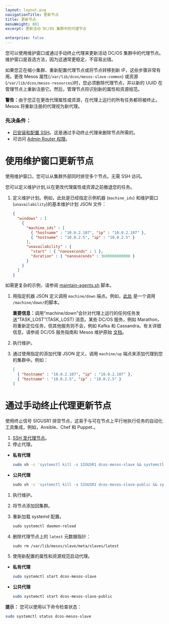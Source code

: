 ```yaml
---
layout: layout.pug
navigationTitle: 更新节点
title: 更新节点
menuWeight: 801
excerpt: 更新活动 DC/OS 集群中的代理节点

enterprise: false
---
```



您可以使用维护窗口或通过手动终止代理来更新活动 DC/OS 集群中的代理节点。维护窗口是首选方法，因为这通常更稳定，不容易出错。

如果您正在缩小集群、重新配置代理节点或将节点转移到新 IP，这些步骤非常有用。更改 Mesos 属性(`⁠⁠⁠⁠/var/lib/dcos/mesos-slave-common`⁠⁠⁠⁠) 或资源(⁠⁠⁠⁠`/var/lib/dcos/mesos-resources`⁠⁠⁠⁠)时，您必须删除代理节点，并以新的 UUID 在管理节点上重新注册它。然后，管理节点将识别新的属性和资源规范。

<p class="message--warning"><strong>警告：</strong>⁠⁠⁠由于您正在更改代理属性或资源，在代理上运行的所有任务都将被终止。Mesos 将重新注册的代理视为新代理。</p>

### 先决条件：

* [已安装和配置 SSH](/dcos/cn/1.11/administering-clusters/sshcluster/)。这是通过手动终止代理来删除节点所需的。
* 可访问 [Admin Router 权限](/dcos/cn/1.11/overview/architecture/components/#admin-router)。

# 使用维护窗口更新节点
使用维护窗口，您可以从集群外部同时排空多个节点。无需 SSH 访问。

您可以定义维护计划,以在更改代理属性或资源之前撤退您的任务。

1. 定义维护计划。例如，此处是已经指定示例机器 (`machine_ids`) 和维护窗口(`unavailability`)的基本维护计划 JSON 文件：

    ```json
    {
      "windows" : [
        {
          "machine_ids" : [
            { "hostname" : "10.0.2.107", "ip" : "10.0.2.107" },
            { "hostname" : "10.0.2.5", "ip" : "10.0.2.5" }
          ],
          "unavailability" : {
            "start" : { "nanoseconds" : 1 },
            "duration" : { "nanoseconds" : 3600000000000 }
          }
        }
      ]
    }
    ```

 如需更复杂的示例，请参阅 [maintain-agents.sh](https://github.com/vishnu2kmohan/dcos-toolbox/blob/master/mesos/maintain-agents.sh) 脚本。

1. 用指定机器 JSON 定义调用 `⁠⁠⁠⁠machine/down` 端点。例如，[此处](https://github.com/vishnu2kmohan/dcos-toolbox/blob/master/mesos/down-agents.sh) 是一个调用 `/machine/down/`的脚本。

    <p class="message--important"><strong>重要信息：</strong>调用“machine/down”会针对代理上运行的任何任务发送“TASK_LOST”(TASK_LOST) 消息。某些 DC/OS 服务，例如 Marathon，将重新定位任务，但其他服务则不会，例如 Kafka 和 Cassandra。有关详细信息，请参阅 DC/OS 服务指南和 Mesos 维护原始 <a href="https://mesos.apache.org/documentation/latest/maintenance/">文档</a>。</p>
    
1. 执行维护。
1. 通过使用指定的添加代理 JSON 定义，调用 `⁠⁠⁠⁠machine/up` 端点来添加代理到您的集群中。例如：

    ```json
    [
      { "hostname" : "10.0.2.107", "ip" : "10.0.2.107" },
      { "hostname" : "10.0.2.5", "ip" : "10.0.2.5" }
    ]
    ```

# 通过手动终止代理更新节点
使用终止信号 SIGUSR1 排空节点，这易于与可在节点上平行地执行任务的自动化工具集成，例如，Ansible、Chef 和 Puppet.。

1. [SSH 至代理节点](/dcos/cn/1.11/administering-clusters/sshcluster/)。
1. 停止代理。

 - **私有代理**

      ```bash
      sudo sh -c 'systemctl kill -s SIGUSR1 dcos-mesos-slave && systemctl stop dcos-mesos-slave'
      ```
 - **公共代理**

      ```bash
      ⁠⁠⁠⁠sudo sh -c 'systemctl kill -s SIGUSR1 dcos-mesos-slave-public && systemctl stop dcos-mesos-slave-public'
      ```

1. 执行维护。
1. 将节点添加回集群。
 1. 重新加载 systemd 配置。

      ```bash
      ﻿⁠⁠sudo systemctl daemon-reload
      ```

 1. 删除代理节点上的 `latest` 元数据指针：

      ```bash
      ⁠⁠⁠⁠sudo rm /var/lib/mesos/slave/meta/slaves/latest
      ```

 1. 使用新配置的属性和资源规范启动代理。

 - **私有代理**

      ```bash
      sudo systemctl start dcos-mesos-slave
      ```
 - **公共代理**

      ```bash
      sudo systemctl start dcos-mesos-slave-public
      ```

 **提示：** 您可以使用以下命令检查状态：

  ```bash
  sudo systemctl status dcos-mesos-slave
  ```
